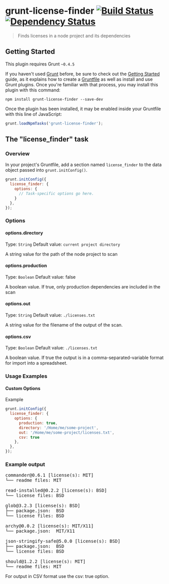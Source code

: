 # grunt-license-finder [![Build Status](https://secure.travis-ci.org/iandotkelly/grunt-license-finder.png)](http://travis-ci.org/iandotkelly/grunt-license-finder)[![Dependency Status](https://gemnasium.com/iandotkelly/grunt-license-finder.svg)](https://gemnasium.com/iandotkelly/grunt-license-finder)

> Finds licenses in a node project and its dependencies

## Getting Started
This plugin requires Grunt `~0.4.5`

If you haven't used [Grunt](http://gruntjs.com/) before, be sure to check out the [Getting Started](http://gruntjs.com/getting-started) guide, as it explains how to create a [Gruntfile](http://gruntjs.com/sample-gruntfile) as well as install and use Grunt plugins. Once you're familiar with that process, you may install this plugin with this command:

```shell
npm install grunt-license-finder --save-dev
```

Once the plugin has been installed, it may be enabled inside your Gruntfile with this line of JavaScript:

```js
grunt.loadNpmTasks('grunt-license-finder');
```

## The "license_finder" task

### Overview
In your project's Gruntfile, add a section named `license_finder` to the data object passed into `grunt.initConfig()`.

```js
grunt.initConfig({
  license_finder: {
    options: {
      // Task-specific options go here.
    }
  },
});
```

### Options

#### options.directory
Type: `String`
Default value: `current project directory`

A string value for the path of the node project to scan

#### options.production
Type: `Boolean`
Default value: false

A boolean value. If true, only production dependencies are included in the scan

#### options.out
Type: `String`
Default value: `./licenses.txt`

A string value for the filename of the output of the scan.

#### options.csv
Type: `Boolean`
Default value: `./licenses.txt`

A boolean value.  If true the output is in a comma-separated-variable format for import into a spreadsheet.

### Usage Examples

#### Custom Options
Example

```js
grunt.initConfig({
  license_finder: {
    options: {
      production: true,
      directory: '/Home/me/some-project',
      out: '/Home/me/some-project/licenses.txt',
      csv: true
    },
  },
});
```

### Example output

<pre>
commander@0.6.1 [license(s): MIT]
└── readme files: MIT

read-installed@0.2.2 [license(s): BSD]
└── license files: BSD

glob@3.2.3 [license(s): BSD]
├── package.json:  BSD
└── license files: BSD

archy@0.0.2 [license(s): MIT/X11]
└── package.json:  MIT/X11

json-stringify-safe@5.0.0 [license(s): BSD]
├── package.json:  BSD
└── license files: BSD

should@1.2.2 [license(s): MIT]
└── readme files: MIT
</pre>

For output in CSV format use the csv: true option.
